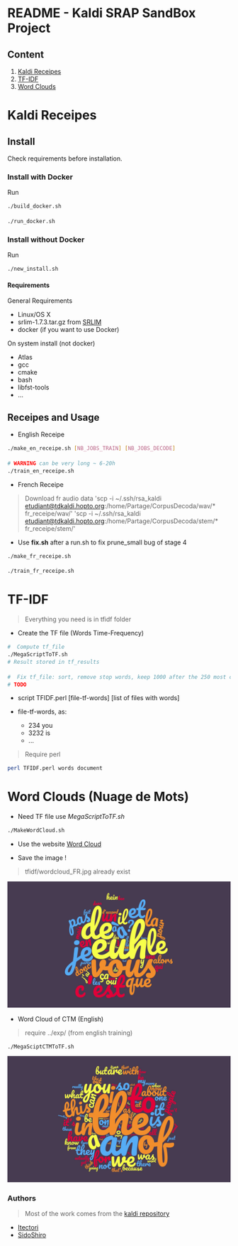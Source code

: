# README - Kaldi SRAP SandBox Project

## Content

1. [Kaldi Receipes](#kaldi-receipes)
2. [TF-IDF](#tfidf)
3. [Word Clouds](#wordclouds)

# Kaldi Receipes  <a name="kaldi-receipes"></a>

## Install

Check requirements before installation.

### Install with Docker

Run

```sh
./build_docker.sh

./run_docker.sh
```

### Install without Docker


Run

```sh
./new_install.sh
```

#### Requirements

General Requirements

* Linux/OS X
* srlim-1.7.3.tar.gz from [SRLIM](http://www.speech.sri.com/projects/srilm/download.html)
* docker (if you want to use Docker)

On system install (not docker)

* Atlas
* gcc
* cmake
* bash
* libfst-tools
* ...

## Receipes and Usage

* English Receipe

```sh
./make_en_receipe.sh [NB_JOBS_TRAIN] [NB_JOBS_DECODE]

# WARNING can be very long ~ 6-20h 
./train_en_receipe.sh
```

* French Receipe

> Download fr audio data
> 'scp -i ~/.ssh/rsa_kaldi etudiant@tdkaldi.hopto.org:/home/Partage/CorpusDecoda/wav/* fr_receipe/wav/'
> 'scp -i ~/.ssh/rsa_kaldi etudiant@tdkaldi.hopto.org:/home/Partage/CorpusDecoda/stem/* fr_receipe/stem/'

* Use **fix.sh** after a run.sh to fix prune_small bug of stage 4

```sh
./make_fr_receipe.sh

./train_fr_receipe.sh
```

# TF-IDF  <a name="tfidf"></a>

> Everything you need is in tfidf folder

* Create the TF file (Words Time-Frequency)

```sh
#  Compute tf_file
./MegaScriptToTF.sh
# Result stored in tf_results

#  Fix tf_file: sort, remove stop words, keep 1000 after the 250 most common words
# TODO
```

* script TFIDF.perl [file-tf-words] [list of files with words]

* file-tf-words, as:
  * 234 you
  * 3232 is
  * ...


> Require perl

```sh
perl TFIDF.perl words document
```

# Word Clouds (Nuage de Mots) <a name="wordclouds"></a>

* Need TF file use *MegaScriptToTF.sh*

```sh
./MakeWordCloud.sh
```

* Use the website [Word Cloud](https://www.wordclouds.com/)

* Save the image !

> tfidf/wordcloud_FR.jpg already exist

![WordCloudFR](tfidf/wordcloud_FR.jpg)

* Word Cloud of CTM (English)

> require ../exp/  (from english training) 

```sh
./MegaSciptCTMToTF.sh
```

![WordCloudEN](tfidf/wordcloud_CTM.jpg)

### Authors

> Most of the work comes from the [kaldi repository](https://github.com/kaldi-asr/kaldi)

* [Itectori](https://github.com/itectori)
* [SidoShiro](https://github.com/SidoShiro)

